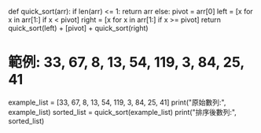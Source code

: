 def quick_sort(arr):
    if len(arr) <= 1:
        return arr
    else:
        pivot = arr[0]
        left = [x for x in arr[1:] if x < pivot]
        right = [x for x in arr[1:] if x >= pivot]
        return quick_sort(left) + [pivot] + quick_sort(right)

# 範例: 33, 67, 8, 13, 54, 119, 3, 84, 25, 41
example_list = [33, 67, 8, 13, 54, 119, 3, 84, 25, 41]
print("原始數列:", example_list)
sorted_list = quick_sort(example_list)
print("排序後數列:", sorted_list)
